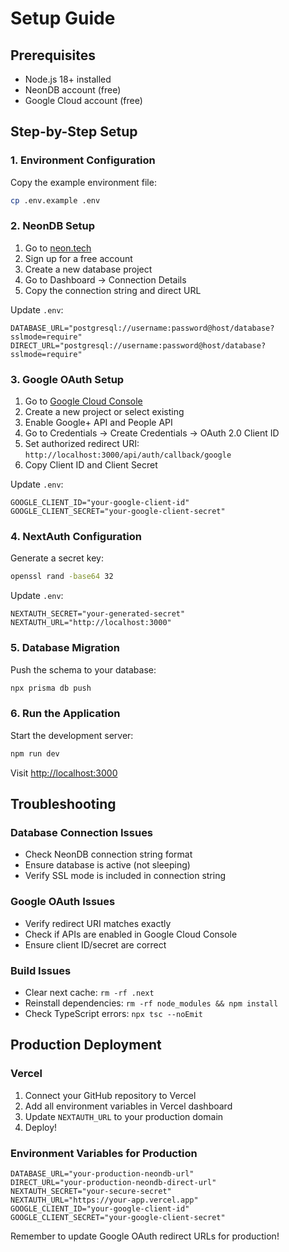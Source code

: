# Setup Guide

## Prerequisites

- Node.js 18+ installed
- NeonDB account (free)
- Google Cloud account (free)

## Step-by-Step Setup

### 1. Environment Configuration

Copy the example environment file:

```bash
cp .env.example .env
```

### 2. NeonDB Setup

1. Go to [neon.tech](https://neon.tech)
2. Sign up for a free account
3. Create a new database project
4. Go to Dashboard → Connection Details
5. Copy the connection string and direct URL

Update `.env`:
```env
DATABASE_URL="postgresql://username:password@host/database?sslmode=require"
DIRECT_URL="postgresql://username:password@host/database?sslmode=require"
```

### 3. Google OAuth Setup

1. Go to [Google Cloud Console](https://console.cloud.google.com)
2. Create a new project or select existing
3. Enable Google+ API and People API
4. Go to Credentials → Create Credentials → OAuth 2.0 Client ID
5. Set authorized redirect URI: `http://localhost:3000/api/auth/callback/google`
6. Copy Client ID and Client Secret

Update `.env`:
```env
GOOGLE_CLIENT_ID="your-google-client-id"
GOOGLE_CLIENT_SECRET="your-google-client-secret"
```

### 4. NextAuth Configuration

Generate a secret key:

```bash
openssl rand -base64 32
```

Update `.env`:
```env
NEXTAUTH_SECRET="your-generated-secret"
NEXTAUTH_URL="http://localhost:3000"
```

### 5. Database Migration

Push the schema to your database:

```bash
npx prisma db push
```

### 6. Run the Application

Start the development server:

```bash
npm run dev
```

Visit [http://localhost:3000](http://localhost:3000)

## Troubleshooting

### Database Connection Issues
- Check NeonDB connection string format
- Ensure database is active (not sleeping)
- Verify SSL mode is included in connection string

### Google OAuth Issues
- Verify redirect URI matches exactly
- Check if APIs are enabled in Google Cloud Console
- Ensure client ID/secret are correct

### Build Issues
- Clear next cache: `rm -rf .next`
- Reinstall dependencies: `rm -rf node_modules && npm install`
- Check TypeScript errors: `npx tsc --noEmit`

## Production Deployment

### Vercel

1. Connect your GitHub repository to Vercel
2. Add all environment variables in Vercel dashboard
3. Update `NEXTAUTH_URL` to your production domain
4. Deploy!

### Environment Variables for Production

```env
DATABASE_URL="your-production-neondb-url"
DIRECT_URL="your-production-neondb-direct-url"
NEXTAUTH_SECRET="your-secure-secret"
NEXTAUTH_URL="https://your-app.vercel.app"
GOOGLE_CLIENT_ID="your-google-client-id"
GOOGLE_CLIENT_SECRET="your-google-client-secret"
```

Remember to update Google OAuth redirect URLs for production!